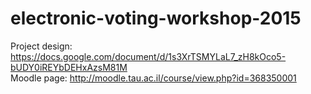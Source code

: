 # electronic-voting-workshop-2015
Project design: https://docs.google.com/document/d/1s3XrTSMYLaL7_zH8kOco5-bUDY0iREYbDEHxAzsM81M <br/>
Moodle page: http://moodle.tau.ac.il/course/view.php?id=368350001
